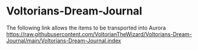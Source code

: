 # Voltorians-Dream-Journal
The following link allows the items to be transported into Aurora
https://raw.githubusercontent.com/VoltorianTheWizard/Voltorians-Dream-Journal/main/Voltorians-Dream-Journal.index
